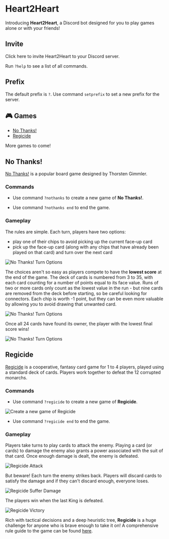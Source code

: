 # Heart2Heart
Introducing **Heart2Heart**, a Discord bot designed for you to play games alone or with your friends!

## Invite
Click here to invite Heart2Heart to your Discord server.

Run `?help` to see a list of all commands.

## Prefix
The default prefix is `?`. Use command `setprefix` to set a new prefix for the server.

## 🎮 Games
- [No Thanks!](#no-thanks)
- [Regicide](#regicide)
<!-- end of the list -->
More games to come!

<h2 id="no-thanks">No Thanks!</h2>
<a href="https://boardgamegeek.com/boardgame/12942/no-thanks">No Thanks!</a> is a popular board game designed by Thorsten Gimmler.

### Commands
- Use command `?nothanks` to create a new game of **No Thanks!**.

<!-- ![Create new game of No Thanks!](https://github.com/3gatsunolion/heart2heart/blob/master/assets/nothanks/demo/no-thanks-create-game.gif) -->
- Use command `?nothanks end` to end the game.

<!-- ![End game of No Thanks!](https://github.com/3gatsunolion/heart2heart/blob/master/assets/nothanks/demo/no-thanks-end-game.gif) -->

### Gameplay
The rules are simple. Each turn, players have two options:
- play one of their chips to avoid picking up the current face-up card
- pick up the face-up card (along with any chips that have already been played on that card) and turn over the next card

![No Thanks! Turn Options](https://github.com/3gatsunolion/heart2heart/blob/master/assets/nothanks/demo/no-thanks-turn-options.gif)

The choices aren't so easy as players compete to have the **lowest score** at the end of the game. The deck of cards is numbered from 3 to 35, with each card counting for a number of points equal to its face value. Runs of two or more cards only count as the lowest value in the run - but nine cards are removed from the deck before starting, so be careful looking for connectors. Each chip is worth -1 point, but they can be even more valuable by allowing you to avoid drawing that unwanted card.

![No Thanks! Turn Options](https://github.com/3gatsunolion/heart2heart/blob/master/assets/nothanks/demo/no-thanks-consecutive-runs.gif)

Once all 24 cards have found its owner, the player with the lowest final score wins!

![No Thanks! Turn Options](https://github.com/3gatsunolion/heart2heart/blob/master/assets/nothanks/demo/no-thanks-gameover.gif)

<h2 id="regicide">Regicide</h2>

<a href="https://www.badgersfrommars.com/regicide">Regicide</a> is a cooperative, fantasy card game for 1 to 4 players, played using a standard deck of cards. Players work together to defeat the 12 corrupted monarchs.

### Commands
- Use command `?regicide` to create a new game of **Regicide**.

![Create a new game of Regicide](https://github.com/3gatsunolion/heart2heart/blob/master/assets/regicide/demo/regicide-create-game.gif)
- Use command `?regicide end` to end the game.

### Gameplay
Players take turns to play cards to attack the enemy. Playing a card (or cards) to damage the enemy also grants a power associated with the suit of that card. Once enough damage is dealt, the enemy is defeated.

![Regicide Attack](https://github.com/3gatsunolion/heart2heart/blob/master/assets/regicide/demo/regicide-attack.gif)

But beware! Each turn the enemy strikes back. Players will discard cards to satisfy the damage and if they can't discard enough, everyone loses.

![Regicide Suffer Damage](https://github.com/3gatsunolion/heart2heart/blob/master/assets/regicide/demo/regicide-suffer-damage.gif)

The players win when the last King is defeated.

![Regicide Victory](https://github.com/3gatsunolion/heart2heart/blob/master/assets/regicide/demo/regicide-victory.gif)

Rich with tactical decisions and a deep heuristic tree, **Regicide** is a huge challenge for anyone who is brave enough to take it on! A comprehensive rule guide to the game can be found <a href="https://www.badgersfrommars.com/assets/RegicideRulesA4.pdf">here</a>.
